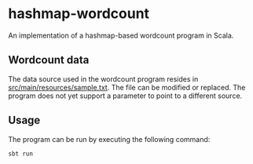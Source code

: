 # hashmap-wordcount

An implementation of a hashmap-based wordcount program in Scala.

## Wordcount data

The data source used in the wordcount program resides in [src/main/resources/sample.txt](./src/main/resources/sample.txt). The file can be modified or replaced. The program does not yet support a parameter to point to a different source.

## Usage

The program can be run by executing the following command:

```bash
sbt run
```